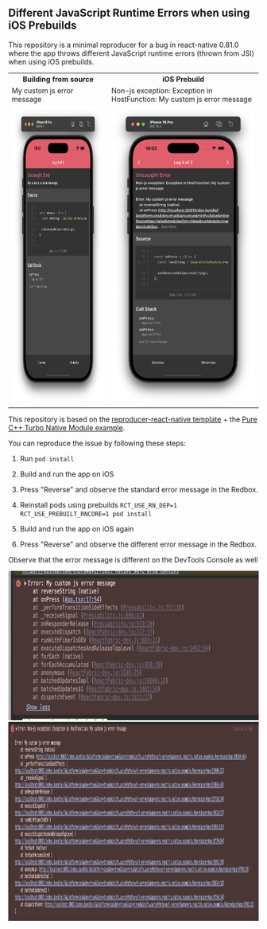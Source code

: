 ## Different JavaScript Runtime Errors when using iOS Prebuilds

This repository is a minimal reproducer for a bug in react-native 0.81.0 where the app throws different JavaScript runtime errors (thrown from JSI) when using iOS prebuilds.

<table>
  <tr>
    <th>Building from source</th>
    <th>iOS Prebuild</th>
  </tr>
  <tr>
    <td>My custom js error message</td>
    <td>Non-js exception: Exception in HostFunction: My custom js error message</td>
  </tr>
  <tr>
    <td>
    <img src="./assets/source.png" alt="source image" height="600">
</td>
    <td>
<img src="./assets/prebuild.png" alt="prebuild image" height="600"></td>
  </tr>
</table>

This repository is based on the [reproducer-react-native template](https://github.com/react-native-community/reproducer-react-native) + the [Pure C++ Turbo Native Module example](https://reactnative.dev/docs/the-new-architecture/pure-cxx-modules).

You can reproduce the issue by following these steps:

1. Run `pod install`

2. Build and run the app on iOS

3. Press "Reverse" and observe the standard error message in the Redbox.

4. Reinstall pods using prebuilds `RCT_USE_RN_DEP=1 RCT_USE_PREBUILT_RNCORE=1 pod install`

5. Build and run the app on iOS again

6. Press "Reverse" and observe the different error message in the Redbox.

Observe that the error message is different on the DevTools Console as well

<img src="./assets/source-console.png" alt="source image" height="300">
<img src="./assets/prebuild-console.png" alt="prebuild image" height="400">
